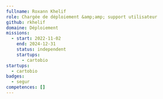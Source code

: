 ```yaml
---
fullname: Roxann Khelif
role: Chargée de déploiement &amp;amp; support utilisateur
github: rkhelif
domaine: Déploiement
missions:
  - start: 2022-11-02
    end: 2024-12-31
    status: independent
    startups:
      - cartobio
startups:
  - cartobio
badges:
  - segur
competences: []
---
```

